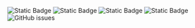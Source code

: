 ![Static Badge](https://img.shields.io/badge/blacklists-61-000000) ![Static Badge](https://img.shields.io/badge/blacklisted-3005881-cc0000) ![Static Badge](https://img.shields.io/badge/whitelisted-2254-00CC00) ![Static Badge](https://img.shields.io/badge/streaming_blacklist-28107-000000) ![GitHub issues](https://img.shields.io/github/issues/fabriziosalmi/blacklists)
